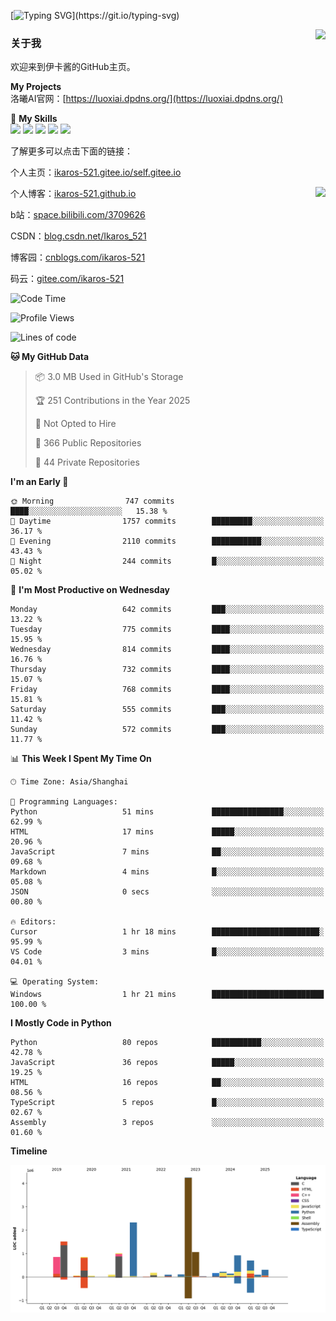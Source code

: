 [![Typing SVG](https://readme-typing-svg.herokuapp.com?size=25&duration=3000&color=8C43EA&vCenter=true&width=200&height=40&lines=Hi+Welcome+%F0%9F%91%8B%F0%9F%8F%BB;I'm+Love丶伊卡洛斯~~)](https://git.io/typing-svg)

<a href="#">
  <img align="right" src="https://github-readme-stats.vercel.app/api?username=Ikaros-521&count_private=true&show_icons=true&bg_color=15,f2f7fd,E0EAFC" />
</a>

### 关于我

欢迎来到伊卡酱的GitHub主页。

**My Projects**  
洛曦AI官网：[https://luoxiai.dpdns.org/](https://luoxiai.dpdns.org/)  

🌟 **My Skills**  
![](https://img.shields.io/badge/-C-A8B9CC?style=flat-square&logo=C&logoColor=fff)
![](https://img.shields.io/badge/-Python-3776AB?style=flat-square&logo=Python&logoColor=fff)
![](https://img.shields.io/badge/-JavaScript-F7DF1E?style=flat-square&logo=JavaScript&logoColor=fff)
![](https://img.shields.io/badge/-C++-00599C?style=flat-square&logo=Cpp&logoColor=fff)
![](https://img.shields.io/badge/-Linux-000000?style=flat-square&logo=Linux&logoColor=fff)

了解更多可以点击下面的链接：  

个人主页：[ikaros-521.gitee.io/self.gitee.io](https://ikaros-521.gitee.io/self.gitee.io/)  

<img align='right' src="https://github.com/Ikaros-521/Ikaros-521/assets/40910637/3a5e50bc-91dc-4aa5-b7a0-8b27ad1c2b33" height="330">

个人博客：[ikaros-521.github.io](https://ikaros-521.github.io/)  

b站：[space.bilibili.com/3709626](https://space.bilibili.com/3709626)  

CSDN：[blog.csdn.net/Ikaros_521](https://blog.csdn.net/Ikaros_521)  

博客园：[cnblogs.com/ikaros-521](https://www.cnblogs.com/ikaros-521)  

码云：[gitee.com/ikaros-521](https://gitee.com/ikaros-521)  


<!--START_SECTION:waka-->
![Code Time](http://img.shields.io/badge/Code%20Time-2%2C465%20hrs%2021%20mins-blue)

![Profile Views](http://img.shields.io/badge/Profile%20Views-3-blue)

![Lines of code](https://img.shields.io/badge/From%20Hello%20World%20I%27ve%20Written-14.9%20million%20lines%20of%20code-blue)

**🐱 My GitHub Data** 

> 📦 3.0 MB Used in GitHub's Storage 
 > 
> 🏆 251 Contributions in the Year 2025
 > 
> 🚫 Not Opted to Hire
 > 
> 📜 366 Public Repositories 
 > 
> 🔑 44 Private Repositories 
 > 
**I'm an Early 🐤** 

```text
🌞 Morning                747 commits         ████░░░░░░░░░░░░░░░░░░░░░   15.38 % 
🌆 Daytime                1757 commits        █████████░░░░░░░░░░░░░░░░   36.17 % 
🌃 Evening                2110 commits        ███████████░░░░░░░░░░░░░░   43.43 % 
🌙 Night                  244 commits         █░░░░░░░░░░░░░░░░░░░░░░░░   05.02 % 
```
📅 **I'm Most Productive on Wednesday** 

```text
Monday                   642 commits         ███░░░░░░░░░░░░░░░░░░░░░░   13.22 % 
Tuesday                  775 commits         ████░░░░░░░░░░░░░░░░░░░░░   15.95 % 
Wednesday                814 commits         ████░░░░░░░░░░░░░░░░░░░░░   16.76 % 
Thursday                 732 commits         ████░░░░░░░░░░░░░░░░░░░░░   15.07 % 
Friday                   768 commits         ████░░░░░░░░░░░░░░░░░░░░░   15.81 % 
Saturday                 555 commits         ███░░░░░░░░░░░░░░░░░░░░░░   11.42 % 
Sunday                   572 commits         ███░░░░░░░░░░░░░░░░░░░░░░   11.77 % 
```


📊 **This Week I Spent My Time On** 

```text
🕑︎ Time Zone: Asia/Shanghai

💬 Programming Languages: 
Python                   51 mins             ████████████████░░░░░░░░░   62.99 % 
HTML                     17 mins             █████░░░░░░░░░░░░░░░░░░░░   20.96 % 
JavaScript               7 mins              ██░░░░░░░░░░░░░░░░░░░░░░░   09.68 % 
Markdown                 4 mins              █░░░░░░░░░░░░░░░░░░░░░░░░   05.08 % 
JSON                     0 secs              ░░░░░░░░░░░░░░░░░░░░░░░░░   00.80 % 

🔥 Editors: 
Cursor                   1 hr 18 mins        ████████████████████████░   95.99 % 
VS Code                  3 mins              █░░░░░░░░░░░░░░░░░░░░░░░░   04.01 % 

💻 Operating System: 
Windows                  1 hr 21 mins        █████████████████████████   100.00 % 
```

**I Mostly Code in Python** 

```text
Python                   80 repos            ███████████░░░░░░░░░░░░░░   42.78 % 
JavaScript               36 repos            █████░░░░░░░░░░░░░░░░░░░░   19.25 % 
HTML                     16 repos            ██░░░░░░░░░░░░░░░░░░░░░░░   08.56 % 
TypeScript               5 repos             █░░░░░░░░░░░░░░░░░░░░░░░░   02.67 % 
Assembly                 3 repos             ░░░░░░░░░░░░░░░░░░░░░░░░░   01.60 % 
```



**Timeline**

![Lines of Code chart](https://raw.githubusercontent.com/Ikaros-521/Ikaros-521/main/assets/bar_graph.png)


<!--END_SECTION:waka-->


<!--
**Ikaros-521/Ikaros-521** is a ✨ _special_ ✨ repository because its `README.md` (this file) appears on your GitHub profile.

Here are some ideas to get you started:

- 🔭 I’m currently working on ...
- 🌱 I’m currently learning ...
- 👯 I’m looking to collaborate on ...
- 🤔 I’m looking for help with ...
- 💬 Ask me about ...
- 📫 How to reach me: ...
- 😄 Pronouns: ...
- ⚡ Fun fact: ...
-->
